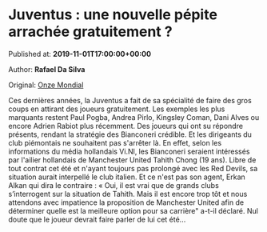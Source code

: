 
# Juventus : une nouvelle pépite arrachée gratuitement ?

Published at: **2019-11-01T17:00:00+00:00**

Author: **Rafael Da Silva**

Original: [Onze Mondial](http://www.onzemondial.com/transferts/juventus-une-nouvelle-pepite-arrachee-gratuitement-201402)

Ces dernières années, la Juventus a fait de sa spécialité de faire des gros coups en attirant des joueurs gratuitement. Les exemples les plus marquants restent Paul Pogba, Andrea Pirlo, Kingsley Coman, Dani Alves ou encore Adrien Rabiot plus récemment. Des joueurs qui ont su répondre présents, rendant la stratégie des Bianconeri crédible. Et les dirigeants du club piémontais ne souhaitent pas s'arrêter là.
En effet, selon les informations du média hollandais Vi.Nl, les Bianconeri seraient intéressés par l'ailier hollandais de Manchester United Tahith Chong (19 ans). Libre de tout contrat cet été et n'ayant toujours pas prolongé avec les Red Devils, sa situation aurait interpellé le club italien. Et ce n'est pas son agent, Erkan Alkan qui dira le contraire : « Oui, il est vrai que de grands clubs s’interrogent sur la situation de Tahith. Mais il est encore trop tôt et nous attendons avec impatience la proposition de Manchester United afin de déterminer quelle est la meilleure option pour sa carrière" a-t-il déclaré. Nul doute que le joueur devrait faire parler de lui cet été...

